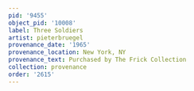 ```yaml
---
pid: '9455'
object_pid: '10008'
label: Three Soldiers
artist: pieterbruegel
provenance_date: '1965'
provenance_location: New York, NY
provenance_text: Purchased by The Frick Collection
collection: provenance
order: '2615'
---
```

